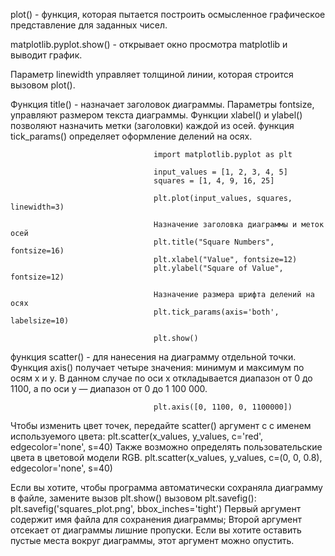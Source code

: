 plot() - функция, которая пытается построить осмысленное графическое представление для заданных чисел.

matplotlib.pyplot.show() - открывает окно просмотра matplotlib и выводит график.

Параметр linewidth управляет толщиной линии, которая строится вызовом plot().

Функция title() - назначает заголовок диаграммы. Параметры fontsize, управляют размером текста диаграммы.
Функции xlabel() и ylabel() позволяют назначить метки (заголовки) каждой из осей.
функция tick_params() определяет оформление делений на осях.

                                    import matplotlib.pyplot as plt

                                    input_values = [1, 2, 3, 4, 5]
                                    squares = [1, 4, 9, 16, 25]

                                    plt.plot(input_values, squares, linewidth=3)

                                    Назначение заголовка диаграммы и меток осей
                                    plt.title("Square Numbers", fontsize=16)
                                    plt.xlabel("Value", fontsize=12)
                                    plt.ylabel("Square of Value", fontsize=12)

                                    Назначение размера шрифта делений на осях
                                    plt.tick_params(axis='both', labelsize=10)

                                    plt.show()

функция scatter() - для нанесения на диаграмму отдельной точки.
Функция axis() получает четыре значения: минимум и максимум по осям x и y. В данном случае по оси x откладывается диапазон от 0 до 1100, а по оси y — диапазон от 0 до 1 100 000.

                                    plt.axis([0, 1100, 0, 1100000])

Чтобы изменить цвет точек, передайте scatter() аргумент c с именем используемого цвета:
                                    plt.scatter(x_values, y_values, c='red', edgecolor='none', s=40)
Также возможно определять пользовательские цвета в цветовой модели RGB.
                                    plt.scatter(x_values, y_values, c=(0, 0, 0.8), edgecolor='none', s=40)

Если вы хотите, чтобы программа автоматически сохраняла диаграмму в файле, замените вызов plt.show() вызовом plt.savefig():
                                    plt.savefig('squares_plot.png', bbox_inches='tight')
Первый аргумент содержит имя файла для сохранения диаграммы; Второй аргумент отсекает от диаграммы лишние пропуски. Если вы хотите оставить пустые места вокруг диаграммы, этот аргумент можно опустить.
